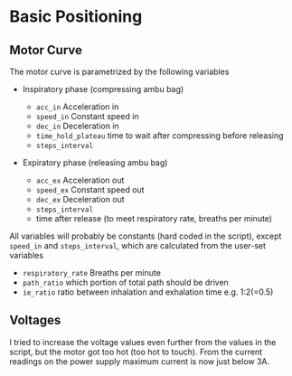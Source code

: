 # Basic Positioning
## Motor Curve
The motor curve is parametrized by the following variables
- Inspiratory phase (compressing ambu bag)
  - `acc_in` Acceleration in
  - `speed_in` Constant speed in
  - `dec_in` Deceleration in
  - `time_hold_plateau` time to wait after compressing before releasing
  - `steps_interval` 
 
- Expiratory phase (releasing ambu bag)
  - `acc_ex` Acceleration out
  - `speed_ex` Constant speed out
  - `dec_ex` Deceleration out
  - `steps_interval`
  - time after release (to meet respiratory rate, breaths per minute)
  
All variables will probably be constants (hard coded in the script), except 
`speed_in` and `steps_interval`, which are calculated from the user-set variables
 - `respiratory_rate` Breaths per minute
 - `path_ratio` which portion of total path should be driven
 - `ie_ratio` ratio between inhalation and exhalation time e.g. 1:2(=0.5)

## Voltages
I tried to increase the voltage values even further from the values in the script,
but the motor got too hot (too hot to touch). From the current readings on the power supply
maximum current is now just below 3A.